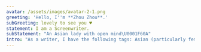 ```yaml
---
avatar: /assets/images/avatar-2-1.png
greeting: 'Hello, I''m **Zhou Zhou**.'
subGreeting: lovely to see you ♥️
statement: I am a Screenwriter.
subStatement: "An Asian lady with open mind\U0001F60A"
intro: "As a writer, I have the following tags: Asian (particularly female) narrative, cross-cultural thematic, drama, historical, and Wuxia. Here is a sort of screenwriting notebook; I'll put some pieces in it. \U0001F601\n"
---
```


